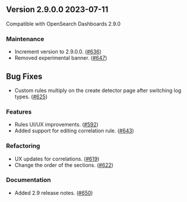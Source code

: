 ## Version 2.9.0.0 2023-07-11

Compatible with OpenSearch Dashboards 2.9.0

### Maintenance
* Increment version to 2.9.0.0. ([#636](https://github.com/opensearch-project/security-analytics-dashboards-plugin/pull/636))
* Removed experimental banner. ([#647](https://github.com/opensearch-project/security-analytics-dashboards-plugin/pull/647))

## Bug Fixes
* Custom rules multiply on the create detector page after switching log types. ([#625](https://github.com/opensearch-project/security-analytics-dashboards-plugin/pull/625))

### Features
* Rules UI/UX improvements. ([#592](https://github.com/opensearch-project/security-analytics-dashboards-plugin/pull/592))
* Added support for editing correlation rule. ([#643](https://github.com/opensearch-project/security-analytics-dashboards-plugin/pull/643))

### Refactoring
* UX updates for correlations. ([#619](https://github.com/opensearch-project/security-analytics-dashboards-plugin/pull/619))
* Change the order of the sections. ([#622](https://github.com/opensearch-project/security-analytics-dashboards-plugin/pull/622))

### Documentation
* Added 2.9 release notes. ([#650](https://github.com/opensearch-project/security-analytics-dashboards-plugin/pull/650))